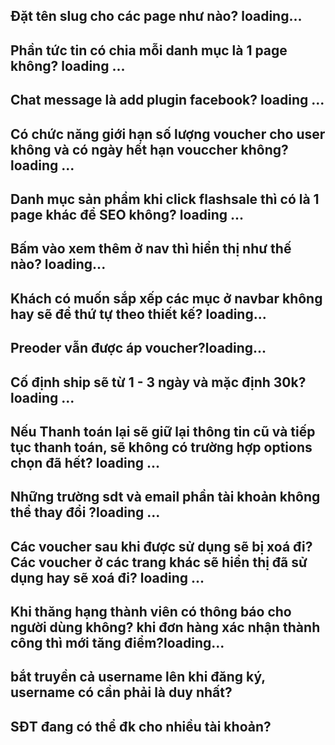   ## Đặt tên slug cho các page như nào? loading...
  ## Phần tức tin có chia mỗi danh mục là 1 page không? loading ...
  ## Chat message là add plugin facebook? loading ...
  ## Có chức năng giới hạn số lượng voucher cho user không và có ngày hết hạn vouccher không? loading ...
  ## Danh mục sản phẩm khi click flashsale thì có là 1 page khác để SEO không? loading ...
  ## Bấm vào xem thêm ở nav thì hiển thị như thế nào? loading...
  ## Khách có muốn sắp xếp các mục ở navbar không hay sẽ để thứ tự theo thiết kế? loading...
  ## Preoder vẫn được áp voucher?loading...
  ## Cố định ship sẽ từ 1 - 3 ngày và mặc định 30k? loading ...
  ## Nếu Thanh toán lại sẽ giữ lại thông tin cũ và tiếp tục thanh toán, sẽ không có trường hợp options chọn đã hết? loading ...
  ## Những trường sdt và email phần tài khoản không thể thay đổi ?loading ... 
  ## Các voucher sau khi được sử dụng sẽ bị xoá đi? Các voucher ở các trang khác sẽ hiển thị đã sử dụng hay sẽ xoá đi? loading ...
  ## Khi thăng hạng thành viên có thông báo cho người dùng không? khi đơn hàng xác nhận thành công thì mới tăng điểm?loading...


## bắt truyền cả username lên khi đăng ký, username có cần phải là duy nhất?
## SĐT đang có thể đk cho nhiều tài khoản?